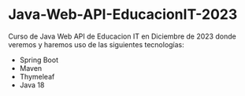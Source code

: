 # Java-Web-API-EducacionIT-2023
Curso de Java Web API de Educacion IT en Diciembre de 2023 donde veremos y haremos uso de las siguientes tecnologías:
* Spring Boot
* Maven
* Thymeleaf
* Java 18